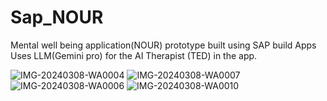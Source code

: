 # Sap_NOUR
Mental well being application(NOUR) prototype built using SAP build Apps
Uses LLM(Gemini pro) for the AI Therapist (TED) in the app.


![IMG-20240308-WA0004](https://github.com/shreyakumaran/Sap_NOUR/assets/119963396/8a0f6d75-57a5-4c5e-a0ae-52b084659173)
![IMG-20240308-WA0007](https://github.com/shreyakumaran/Sap_NOUR/assets/119963396/e2f40d6f-4e8b-44ef-b359-099594f7e11c)
![IMG-20240308-WA0006](https://github.com/shreyakumaran/Sap_NOUR/assets/119963396/979c92cd-579b-4dd8-acc4-f7495605d58e)
![IMG-20240308-WA0010](https://github.com/shreyakumaran/Sap_NOUR/assets/119963396/45e96a42-8b2b-424c-ad21-f5f75c1a98d6)
